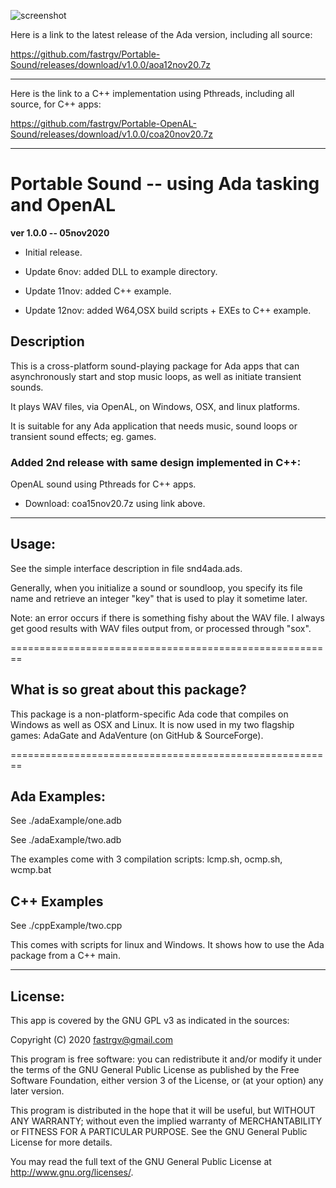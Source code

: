 ![screenshot](https://github.com/fastrgv/Portable-Sound/blob/main/lovelaceClef.png)

Here is a link to the latest release of the Ada version, including all source:

https://github.com/fastrgv/Portable-Sound/releases/download/v1.0.0/aoa12nov20.7z


-------------------------------------------------------------------------------------------

Here is the link to a C++ implementation using Pthreads, including all source, for C++ apps:

https://github.com/fastrgv/Portable-OpenAL-Sound/releases/download/v1.0.0/coa20nov20.7z


-------------------------------------------------------------------------------------------


# Portable Sound -- using Ada tasking and OpenAL



**ver 1.0.0 -- 05nov2020**

* Initial release.

* Update 6nov: added DLL to example directory.

* Update 11nov: added C++ example.

* Update 12nov: added W64,OSX build scripts + EXEs to C++ example.




## Description

This is a cross-platform sound-playing package for Ada apps that can asynchronously start and stop music loops, as well as initiate transient sounds.

It plays WAV files, via OpenAL, on Windows, OSX, and linux platforms.

It is suitable for any Ada application that needs music, sound loops or transient sound effects; eg. games.

### Added 2nd release with same design implemented in C++:
OpenAL sound using Pthreads for C++ apps. 

  * Download: coa15nov20.7z using link above.


--------------------------------------------------------
## Usage:

See the simple interface description in file snd4ada.ads.

Generally, when you initialize a sound or soundloop, you specify its file name and retrieve an integer "key" that is used to play it sometime later.

Note: an error occurs if there is something fishy about the WAV file. I always get good results with WAV files output from, or processed through "sox".

========================================================
## What is so great about this package?

This package is a non-platform-specific Ada code that compiles on Windows as well as OSX and Linux.
It is now used in my two flagship games: AdaGate and AdaVenture (on GitHub & SourceForge).

========================================================

## Ada Examples:

See ./adaExample/one.adb

See ./adaExample/two.adb

The examples come with 3 compilation scripts: lcmp.sh, ocmp.sh, wcmp.bat

## C++ Examples

See ./cppExample/two.cpp

This comes with scripts for linux and Windows. It shows how to use
the Ada package from a C++ main.


--------------------------
## License:


This app is covered by the GNU GPL v3 as indicated in the sources:


 Copyright (C) 2020  <fastrgv@gmail.com>

 This program is free software: you can redistribute it and/or modify
 it under the terms of the GNU General Public License as published by
 the Free Software Foundation, either version 3 of the License, or
 (at your option) any later version.

 This program is distributed in the hope that it will be useful,
 but WITHOUT ANY WARRANTY; without even the implied warranty of
 MERCHANTABILITY or FITNESS FOR A PARTICULAR PURPOSE.  See the
 GNU General Public License for more details.

 You may read the full text of the GNU General Public License
 at <http://www.gnu.org/licenses/>.


